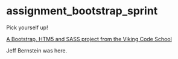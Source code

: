 assignment_bootstrap_sprint
===========================

Pick yourself up!

[A Bootstrap, HTM5 and SASS project from the Viking Code School](http://www.vikingcodeschool.com)

Jeff Bernstein was here.
